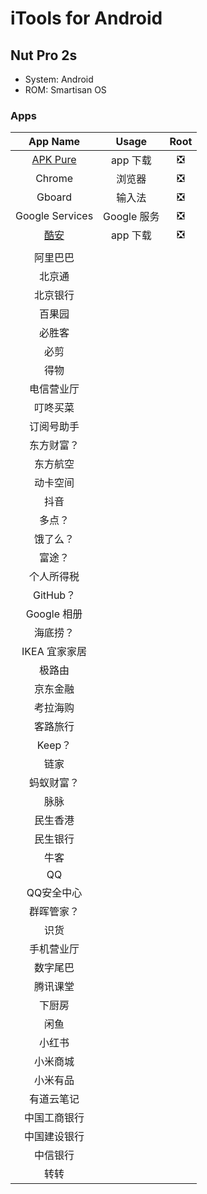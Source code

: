 # iTools for Android

## Nut Pro 2s

- System: Android
- ROM: Smartisan OS

### Apps

|App Name|Usage|Root|
|:-:|:-:|:-:|
|[APK Pure](https://apkpure.com)|app 下载|❎|
|Chrome|浏览器|❎|
|Gboard|输入法|❎|
|Google Services|Google 服务|❎|
|[酷安](https://www.coolapk.com)|app 下载|❎|
||||
|阿里巴巴|||
|北京通|||
|北京银行|||
|百果园|||
|必胜客|||
|必剪|||
|得物|||
|电信营业厅|||
|叮咚买菜|||
|订阅号助手|||
|东方财富？|||
|东方航空|||
|动卡空间|||
|抖音|||
|多点？|||
|饿了么？|||
|富途？|||
|个人所得税|||
|GitHub？|||
|Google 相册|||
|海底捞？|||
|IKEA 宜家家居|||
|极路由|||
|京东金融|||
|考拉海购|||
|客路旅行|||
|Keep？|||
|链家|||
|蚂蚁财富？|||
|脉脉|||
|民生香港|||
|民生银行|||
|牛客|||
|QQ|||
|QQ安全中心|||
|群晖管家？|||
|识货|||
|手机营业厅|||
|数字尾巴|||
|腾讯课堂|||
|下厨房|||
|闲鱼|||
|小红书|||
|小米商城|||
|小米有品|||
|有道云笔记|||
|中国工商银行|||
|中国建设银行|||
|中信银行|||
|转转|||

